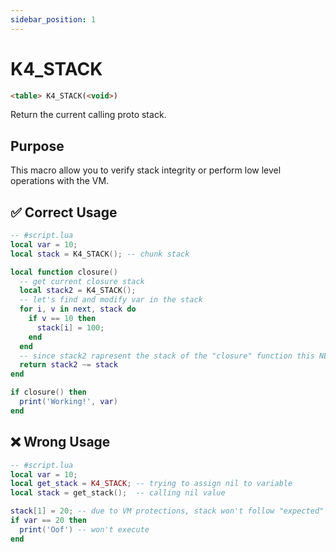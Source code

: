 ```yaml
---
sidebar_position: 1
---
```


# K4_STACK

```md
<table> K4_STACK(<void>)
```

Return the current calling proto stack.

## Purpose

This macro allow you to verify stack integrity or perform low level operations with the VM.

## ✅ Correct Usage

```lua
-- #script.lua
local var = 10;
local stack = K4_STACK(); -- chunk stack

local function closure()
  -- get current closure stack
  local stack2 = K4_STACK();
  -- let's find and modify var in the stack
  for i, v in next, stack do
    if v == 10 then
      stack[i] = 100;
    end
  end
  -- since stack2 rapresent the stack of the "closure" function this NEQ operation resolve to true
  return stack2 ~= stack
end

if closure() then
  print('Working!', var)
end
```

## ❌ Wrong Usage

```lua
-- #script.lua
local var = 10;
local get_stack = K4_STACK; -- trying to assign nil to variable
local stack = get_stack();  -- calling nil value

stack[1] = 20; -- due to VM protections, stack won't follow "expected" positions
if var == 20 then
  print('Oof') -- won't execute
end
```
